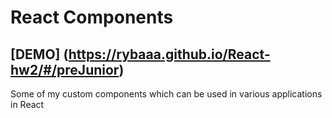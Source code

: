 # React Components

## [DEMO] (https://rybaaa.github.io/React-hw2/#/preJunior)

Some of my custom components which can be used in various applications in React 

